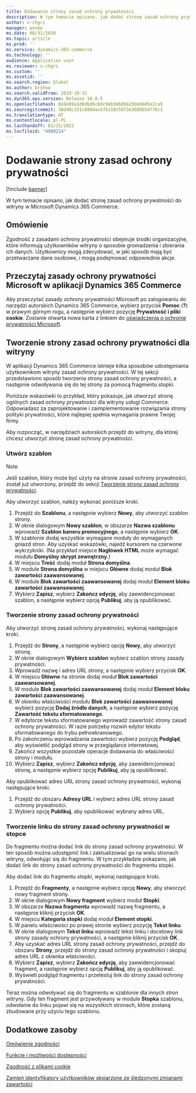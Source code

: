 ```yaml
---
title: Dodawanie strony zasad ochrony prywatności
description: W tym temacie opisano, jak dodać stronę zasad ochrony prywatności do witryny w Microsoft Dynamics 365 Commerce.
author: v-chgri
manager: annbe
ms.date: 08/31/2020
ms.topic: article
ms.prod: ''
ms.service: dynamics-365-commerce
ms.technology: ''
audience: Application user
ms.reviewer: v-chgri
ms.custom: ''
ms.assetid: ''
ms.search.region: Global
ms.author: brshoo
ms.search.validFrom: 2019-10-31
ms.dyn365.ops.version: Release 10.0.5
ms.openlocfilehash: 0a9e09a1d0dbd6c0dc94b5668bb29de6605e2ca9
ms.sourcegitcommit: 38d40c331c8894acb7b119c5073e3088b54776c1
ms.translationtype: HT
ms.contentlocale: pl-PL
ms.lasthandoff: 01/15/2021
ms.locfileid: "4980214"
---
```

# <a name="add-a-privacy-policy-page"></a>Dodawanie strony zasad ochrony prywatności


[!include [banner](includes/banner.md)]

W tym temacie opisano, jak dodać stronę zasad ochrony prywatności do witryny w Microsoft Dynamics 365 Commerce.

## <a name="overview"></a>Omówienie

Zgodność z zasadami ochrony prywatności obejmuje środki organizacyjne, które informują użytkowników witryny o sposobie gromadzenia i zbierania ich danych. Użytkownicy mogą zdecydować, w jaki sposób mają być przetwarzane dane osobowe, i mogą podejmować odpowiednie akcje.

## <a name="review-the-microsoft-privacy-statement-in-dynamics-365-commerce"></a>Przeczytaj zasady ochrony prywatności Microsoft w aplikacji Dynamics 365 Commerce

Aby przeczytać zasady ochrony prywatności Microsoft po zalogowaniu do narzędzi autorskich Dynamics 365 Commerce, wybierz przycisk **Pomoc** (**?**) w prawym górnym rogu, a następnie wybierz pozycję **Prywatność i pliki cookie**. Zostanie otwarta nowa karta z linkiem do [oświadczenia o ochronie prywatności Microsoft](https://privacy.microsoft.com/privacystatement).

## <a name="build-a-privacy-policy-page-for-your-site"></a>Tworzenie strony zasad ochrony prywatności dla witryny

W aplikacji Dynamics 365 Commerce istnieje kilka sposobów udostępniania użytkownikom witryny zasad ochrony prywatności. W tej sekcji przedstawiono sposób tworzenia strony zasad ochrony prywatności, a następnie odwoływania się do tej strony za pomocą fragmentu stopki.

Poniższe wskazówki to przykład, który pokazuje, jak utworzyć stronę ogólnych zasad ochrony prywatności dla witryny usługi Commerce. Odpowiadasz za zaprojektowanie i zaimplementowanie rozwiązania strony polityki prywatności, które najlepiej spełnia wymagania prawne Twojej firmy.

Aby rozpocząć, w narzędziach autorskich przejdź do witryny, dla której chcesz utworzyć stronę zasad ochrony prywatności.

### <a name="create-a-template"></a>Utwórz szablon

> [!NOTE]
> Jeśli szablon, który może być użyty na stronie zasad ochrony prywatności, został już utworzony, przejdź do sekcji [Tworzenie strony zasad ochrony prywatności](#build-a-privacy-policy-page).

Aby utworzyć szablon, należy wykonać poniższe kroki.

1. Przejdź do **Szablonu**, a następnie wybierz **Nowy**, aby utworzyć szablon strony.
1. W oknie dialogowym **Nowy szablon**, w obszarze **Nazwa szablonu** wprowadź **Szablon baneru promocyjnego**, a następnie wybierz **OK**.
1. W szablonie dodaj wszystkie wymagane moduły do wymaganych gniazd stron. Aby uzyskać wskazówki, najedź kursorem na czerwone wykrzykniki. (Na przykład miejsce **Nagłówek HTML** może wymagać modułu **Domyślny skrypt zewnętrzny**.)
1. W miejscu **Treść** dodaj moduł **Strona domyślna**.
1. W module **Strona domyślna** w miejscu **Główne** dodaj moduł **Blok zawartości zaawansowanej**.
1. W module **Blok zawartości zaawansowanej** dodaj moduł **Element bloku zawartości zaawansowanej**.
1. Wybierz **Zapisz**, wybierz **Zakończ edycję**, aby zaewidencjonować szablon, a następnie wybierz opcję **Publikuj**, aby ją opublikować.

### <a name="build-a-privacy-policy-page"></a>Tworzenie strony zasad ochrony prywatności

Aby utworzyć stronę zasad ochrony prywatności, wykonaj następujące kroki.

1. Przejdź do **Strony**, a następnie wybierz opcję **Nowy**, aby utworzyć stronę.
1. W oknie dialogowym **Wybierz szablon** wybierz szablon strony zasady prywatności.
1. Wprowadź nazwę i adres URL strony, a następnie wybierz przycisk **OK**. 
1. W miejscu **Główne** na stronie dodaj moduł **Blok zawartości zaawansowanej**.
1. W module **Blok zawartości zaawansowanej** dodaj moduł **Element bloku zawartości zaawansowanej**.
1. W okienku właściwości modułu **Blok zawartości zaawansowanej** wybierz pozycję **Dodaj źródło danych**, a następnie wybierz pozycję **Zawartość tekstu sformatowanego**.
1. W edytorze tekstu sformatowanego wprowadź zawartość strony zasad ochrony prywatności. W razie potrzeby rozwiń edytor tekstu sformatowanego do trybu pełnoekranowego.
1. Po zakończeniu wprowadzania zawartości wybierz pozycję **Podgląd**, aby wyświetlić podgląd strony w przeglądarce internetowej.
1. Zakończ wszystkie pozostałe operacje dodawania do właściwości strony i modułu.
1. Wybierz **Zapisz**, wybierz **Zakończ edycję**, aby zaewidencjonować stronę, a następnie wybierz opcję **Publikuj**, aby ją opublikować.

Aby opublikować adres URL strony zasad ochrony prywatności, wykonaj następujące kroki.

1. Przejdź do obszaru **Adresy URL** i wybierz adres URL strony zasad ochrony prywatności.
1. Wybierz opcję **Publikuj**, aby opublikować wybrany adres URL.

### <a name="create-a-link-to-the-privacy-policy-page-in-a-footer"></a>Tworzenie linku do strony zasad ochrony prywatności w stopce

Do fragmentu można dodać link do strony zasad ochrony prywatności. W ten sposób można udostępnić link i zaktualizować go na wielu stronach witryny, odwołując się do fragmentu. W tym przykładzie pokazano, jak dodać link do strony zasad ochrony prywatności do fragmentu stopki.

Aby dodać link do fragmentu stopki, wykonaj następujące kroki.

1. Przejdź do **Fragmenty**, a następnie wybierz opcję **Nowy**, aby stworzyć nowy fragment strony.
1. W oknie dialogowym **Nowy fragment** wybierz moduł **Stopki**.
1. W obszarze **Nazwa fragmentu** wprowadź nazwę fragmentu, a następnie kliknij przycisk **OK**.
1. W miejscu **Kategoria stopki** dodaj moduł **Element stopki**.
1. W panelu właściwości po prawej stronie wybierz pozycję **Tekst linku**.
1. W oknie dialogowym **Tekst linku** wprowadź tekst linku i docelowy link strony zasady ochrony prywatności, a następnie kliknij przycisk **OK**.
1. Aby uzyskać adres URL strony zasad ochrony prywatności, przejdź do obszaru **Strony**, przejdź do strony zasad ochrony prywatności i skopiuj adres URL z okienka właściwości.
1. Wybierz **Zapisz**, wybierz **Zakończ edycję**, aby zaewidencjonować fragment, a następnie wybierz opcję **Publikuj**, aby ją opublikować.
1. Wyświetl podgląd fragmentu i przetestuj link do strony zasad ochrony prywatności.

Teraz można odwoływać się do fragmentu w szablonie dla innych stron witryny. Gdy ten fragment jest przywoływany w module **Stopka** szablonu, odwołanie do linku pojawi się na wszystkich stronach, które zostaną zbudowane przy użyciu tego szablonu.

## <a name="additional-resources"></a>Dodatkowe zasoby

[Omówienie zgodności](compliance-overview.md)

[Funkcje i możliwości dostępności](accessibility.md)

[Zgodność z plikami cookie](cookie-compliance.md)

[Zamień identyfikatory użytkowników skojarzone ze śledzonymi zmianami zawartości](replace-IDs-tracked-changes.md)
